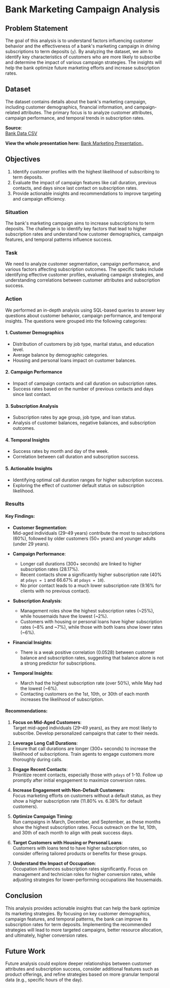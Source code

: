 # Bank Marketing Campaign Analysis

## Problem Statement
The goal of this analysis is to understand factors influencing customer behavior and the effectiveness of a bank's marketing campaign in driving subscriptions to term deposits (`y`). By analyzing the dataset, we aim to identify key characteristics of customers who are more likely to subscribe and determine the impact of various campaign strategies. The insights will help the bank optimize future marketing efforts and increase subscription rates.

## Dataset
The dataset contains details about the bank's marketing campaign, including customer demographics, financial information, and campaign-related attributes. The primary focus is to analyze customer attributes, campaign performance, and temporal trends in subscription rates.

**Source**:  
[Bank Data CSV](https://github.com/Bhavani458/SQL_BankMarketing_Campaign/blob/main/bank_data.csv)

**View the whole presentation here:** [Bank Marketing Presentation](https://github.com/Bhavani458/SQL_BankMarketing_Campaign/blob/main/BankMarketing.pdf)_

## Objectives
1. Identify customer profiles with the highest likelihood of subscribing to term deposits.
2. Evaluate the impact of campaign features like call duration, previous contacts, and days since last contact on subscription rates.
3. Provide actionable insights and recommendations to improve targeting and campaign efficiency.

### Situation
The bank's marketing campaign aims to increase subscriptions to term deposits. The challenge is to identify key factors that lead to higher subscription rates and understand how customer demographics, campaign features, and temporal patterns influence success.

### Task
We need to analyze customer segmentation, campaign performance, and various factors affecting subscription outcomes. The specific tasks include identifying effective customer profiles, evaluating campaign strategies, and understanding correlations between customer attributes and subscription success.

### Action
We performed an in-depth analysis using SQL-based queries to answer key questions about customer behavior, campaign performance, and temporal insights. The questions were grouped into the following categories:

#### 1. **Customer Demographics**  
   - Distribution of customers by job type, marital status, and education level.
   - Average balance by demographic categories.
   - Housing and personal loans impact on customer balances.

#### 2. **Campaign Performance**  
   - Impact of campaign contacts and call duration on subscription rates.
   - Success rates based on the number of previous contacts and days since last contact.

#### 3. **Subscription Analysis**  
   - Subscription rates by age group, job type, and loan status.
   - Analysis of customer balances, negative balances, and subscription outcomes.

#### 4. **Temporal Insights**  
   - Success rates by month and day of the week.
   - Correlation between call duration and subscription success.

#### 5. **Actionable Insights**  
   - Identifying optimal call duration ranges for higher subscription success.
   - Exploring the effect of customer default status on subscription likelihood.

### Results

#### Key Findings:
- **Customer Segmentation**:  
  Mid-aged individuals (29–49 years) contribute the most to subscriptions (60%), followed by older customers (50+ years) and younger adults (under 29 years).
  
- **Campaign Performance**:  
  - Longer call durations (300+ seconds) are linked to higher subscription rates (28.17%).  
  - Recent contacts show a significantly higher subscription rate (40% at `pdays = 1` and 66.67% at `pdays = 10`).  
  - No prior contact leads to a much lower subscription rate (9.16% for clients with no previous contact).

- **Subscription Analysis**:  
  - Management roles show the highest subscription rates (~25%), while housemaids have the lowest (~2%).  
  - Customers with housing or personal loans have higher subscription rates (~8% and ~7%), while those with both loans show lower rates (~6%).

- **Financial Insights**:  
  - There is a weak positive correlation (0.0528) between customer balance and subscription rates, suggesting that balance alone is not a strong predictor for subscriptions.

- **Temporal Insights**:  
  - March had the highest subscription rate (over 50%), while May had the lowest (~6%).  
  - Contacting customers on the 1st, 10th, or 30th of each month increases the likelihood of subscription.

#### Recommendations:
1. **Focus on Mid-Aged Customers**:  
   Target mid-aged individuals (29–49 years), as they are most likely to subscribe. Develop personalized campaigns that cater to their needs.

2. **Leverage Long Call Durations**:  
   Ensure that call durations are longer (300+ seconds) to increase the likelihood of subscriptions. Train agents to engage customers more thoroughly during calls.

3. **Engage Recent Contacts**:  
   Prioritize recent contacts, especially those with `pdays` of 1-10. Follow up promptly after initial engagement to maximize conversion rates.

4. **Increase Engagement with Non-Default Customers**:  
   Focus marketing efforts on customers without a default status, as they show a higher subscription rate (11.80% vs. 6.38% for default customers).

5. **Optimize Campaign Timing**:  
   Run campaigns in March, December, and September, as these months show the highest subscription rates. Focus outreach on the 1st, 10th, and 30th of each month to align with peak success days.

6. **Target Customers with Housing or Personal Loans**:  
   Customers with loans tend to have higher subscription rates, so consider offering tailored products or benefits for these groups.

7. **Understand the Impact of Occupation**:  
   Occupation influences subscription rates significantly. Focus on management and technician roles for higher conversion rates, while adjusting strategies for lower-performing occupations like housemaids.

## Conclusion
This analysis provides actionable insights that can help the bank optimize its marketing strategies. By focusing on key customer demographics, campaign features, and temporal patterns, the bank can improve its subscription rates for term deposits. Implementing the recommended strategies will lead to more targeted campaigns, better resource allocation, and ultimately, higher conversion rates.

## Future Work
Future analysis could explore deeper relationships between customer attributes and subscription success, consider additional features such as product offerings, and refine strategies based on more granular temporal data (e.g., specific hours of the day).

